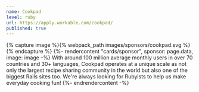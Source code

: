 ```yaml
---
name: Cookpad
level: ruby
url: https://apply.workable.com/cookpad/
published: true
---
```


{% capture image %}{% webpack_path images/sponsors/cookpad.svg %}{% endcapture %}
{%- rendercontent "cards/sponsor", sponsor: page.data, image: image -%}
With around 100 million average monthly users in over 70 countries and 30+ languages, Cookpad operates at a unique scale as not only the largest recipe sharing community in the world but also one of the biggest Rails sites too. We're always looking for Rubyists to help us make everyday cooking fun!
{%- endrendercontent -%}
